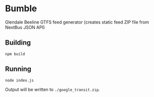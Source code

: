 Bumble
======

Glendale Beeline GTFS feed generator (creates static feed ZIP file from NextBus
JSON API)

Building
--------

    npm build

Running
-------

    node index.js

Output will be written to `./google_transit.zip`.
